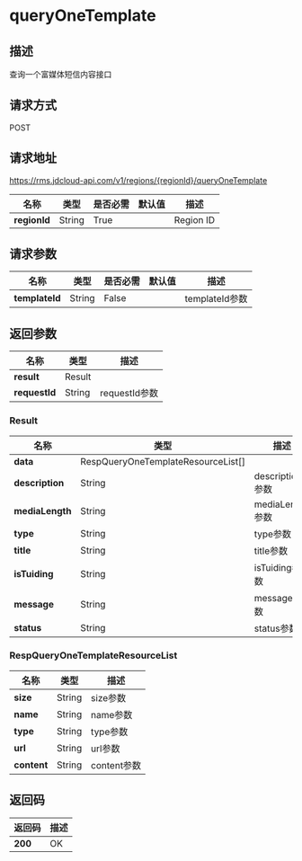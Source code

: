 # queryOneTemplate


## 描述
查询一个富媒体短信内容接口

## 请求方式
POST

## 请求地址
https://rms.jdcloud-api.com/v1/regions/{regionId}/queryOneTemplate

|名称|类型|是否必需|默认值|描述|
|---|---|---|---|---|
|**regionId**|String|True| |Region ID|

## 请求参数
|名称|类型|是否必需|默认值|描述|
|---|---|---|---|---|
|**templateId**|String|False| |templateId参数|


## 返回参数
|名称|类型|描述|
|---|---|---|
|**result**|Result| |
|**requestId**|String|requestId参数|

### Result
|名称|类型|描述|
|---|---|---|
|**data**|RespQueryOneTemplateResourceList[]| |
|**description**|String|description参数|
|**mediaLength**|String|mediaLength参数|
|**type**|String|type参数|
|**title**|String|title参数|
|**isTuiding**|String|isTuiding参数|
|**message**|String|message参数|
|**status**|String|status参数|
### RespQueryOneTemplateResourceList
|名称|类型|描述|
|---|---|---|
|**size**|String|size参数|
|**name**|String|name参数|
|**type**|String|type参数|
|**url**|String|url参数|
|**content**|String|content参数|

## 返回码
|返回码|描述|
|---|---|
|**200**|OK|
